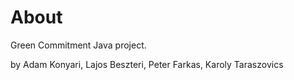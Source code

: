 # About

Green Commitment Java project.

by Adam Konyari, Lajos Beszteri, Peter Farkas, Karoly Taraszovics

